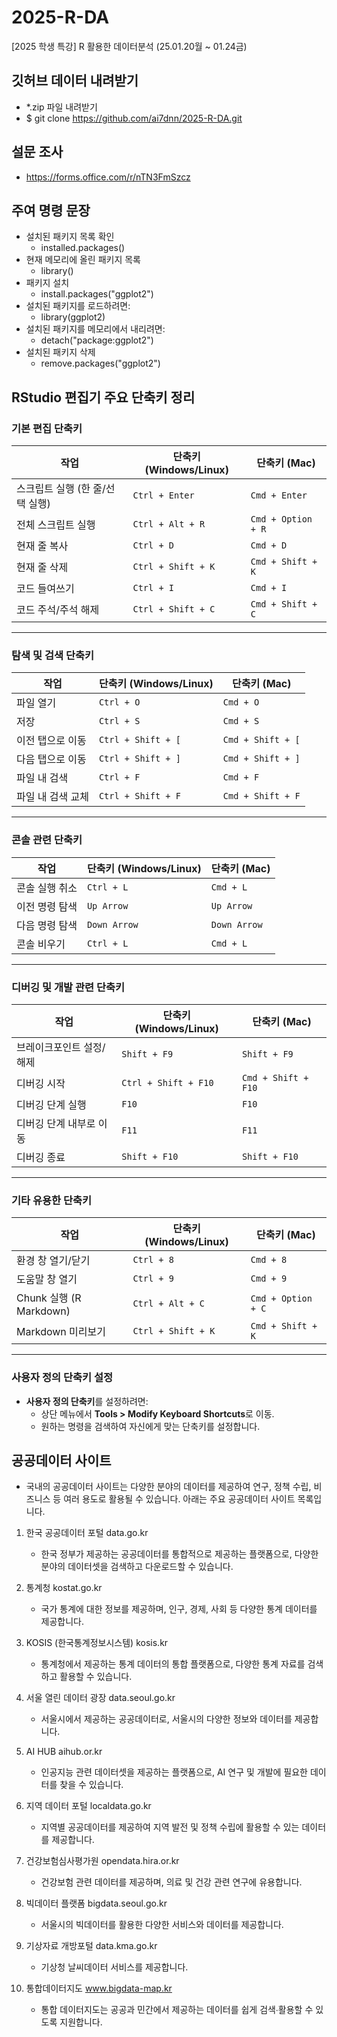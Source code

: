# 2025-R-DA
[2025 학생 특강] R 활용한 데이터분석 (25.01.20월 ~ 01.24금)

## 깃허브 데이터 내려받기
- *.zip 파일 내려받기
- $ git clone https://github.com/ai7dnn/2025-R-DA.git

## 설문 조사
- https://forms.office.com/r/nTN3FmSzcz

## 주여 명령 문장
- 설치된 패키지 목록 확인
  - installed.packages()
- 현재 메모리에 올린 패키지 목록
  - library()
- 패키지 설치
  - install.packages("ggplot2")
- 설치된 패키지를 로드하려면:
  - library(ggplot2)
- 설치된 패키지를 메모리에서 내리려면:
  - detach("package:ggplot2")
- 설치된 패키지 삭제
  - remove.packages("ggplot2")

## RStudio 편집기 주요 단축키 정리

### 기본 편집 단축키

| **작업**                     | **단축키 (Windows/Linux)** | **단축키 (Mac)**         |
|-------------------------------|----------------------------|--------------------------|
| 스크립트 실행 (한 줄/선택 실행) | `Ctrl + Enter`             | `Cmd + Enter`            |
| 전체 스크립트 실행            | `Ctrl + Alt + R`           | `Cmd + Option + R`       |
| 현재 줄 복사                 | `Ctrl + D`                 | `Cmd + D`                |
| 현재 줄 삭제                 | `Ctrl + Shift + K`         | `Cmd + Shift + K`        |
| 코드 들여쓰기                 | `Ctrl + I`                 | `Cmd + I`                |
| 코드 주석/주석 해제           | `Ctrl + Shift + C`         | `Cmd + Shift + C`        |

---

### 탐색 및 검색 단축키

| **작업**                     | **단축키 (Windows/Linux)** | **단축키 (Mac)**         |
|-------------------------------|----------------------------|--------------------------|
| 파일 열기                     | `Ctrl + O`                 | `Cmd + O`                |
| 저장                          | `Ctrl + S`                 | `Cmd + S`                |
| 이전 탭으로 이동              | `Ctrl + Shift + [`         | `Cmd + Shift + [`        |
| 다음 탭으로 이동              | `Ctrl + Shift + ]`         | `Cmd + Shift + ]`        |
| 파일 내 검색                 | `Ctrl + F`                 | `Cmd + F`                |
| 파일 내 검색 교체             | `Ctrl + Shift + F`         | `Cmd + Shift + F`        |

---

### 콘솔 관련 단축키

| **작업**                     | **단축키 (Windows/Linux)** | **단축키 (Mac)**         |
|-------------------------------|----------------------------|--------------------------|
| 콘솔 실행 취소               | `Ctrl + L`                 | `Cmd + L`                |
| 이전 명령 탐색               | `Up Arrow`                 | `Up Arrow`               |
| 다음 명령 탐색               | `Down Arrow`               | `Down Arrow`             |
| 콘솔 비우기                 | `Ctrl + L`                 | `Cmd + L`                |

---

### 디버깅 및 개발 관련 단축키

| **작업**                     | **단축키 (Windows/Linux)** | **단축키 (Mac)**         |
|-------------------------------|----------------------------|--------------------------|
| 브레이크포인트 설정/해제      | `Shift + F9`               | `Shift + F9`             |
| 디버깅 시작                   | `Ctrl + Shift + F10`       | `Cmd + Shift + F10`      |
| 디버깅 단계 실행              | `F10`                      | `F10`                    |
| 디버깅 단계 내부로 이동       | `F11`                      | `F11`                    |
| 디버깅 종료                   | `Shift + F10`              | `Shift + F10`            |

---

### 기타 유용한 단축키

| **작업**                     | **단축키 (Windows/Linux)** | **단축키 (Mac)**         |
|-------------------------------|----------------------------|--------------------------|
| 환경 창 열기/닫기             | `Ctrl + 8`                 | `Cmd + 8`                |
| 도움말 창 열기                | `Ctrl + 9`                 | `Cmd + 9`                |
| Chunk 실행 (R Markdown)       | `Ctrl + Alt + C`           | `Cmd + Option + C`       |
| Markdown 미리보기             | `Ctrl + Shift + K`         | `Cmd + Shift + K`        |

---

### 사용자 정의 단축키 설정
- **사용자 정의 단축키**를 설정하려면:
  - 상단 메뉴에서 **Tools > Modify Keyboard Shortcuts**로 이동.
  - 원하는 명령을 검색하여 자신에게 맞는 단축키를 설정합니다.


## 공공데이터 사이트
- 국내의 공공데이터 사이트는 다양한 분야의 데이터를 제공하여 연구, 정책 수립, 비즈니스 등 여러 용도로 활용될 수 있습니다. 아래는 주요 공공데이터 사이트 목록입니다.

1. 한국 공공데이터 포털 data.go.kr
    - 한국 정부가 제공하는 공공데이터를 통합적으로 제공하는 플랫폼으로, 다양한 분야의 데이터셋을 검색하고 다운로드할 수 있습니다.

2. 통계청 kostat.go.kr
    - 국가 통계에 대한 정보를 제공하며, 인구, 경제, 사회 등 다양한 통계 데이터를 제공합니다.

3. KOSIS (한국통계정보시스템) kosis.kr
    - 통계청에서 제공하는 통계 데이터의 통합 플랫폼으로, 다양한 통계 자료를 검색하고 활용할 수 있습니다.

4. 서울 열린 데이터 광장 data.seoul.go.kr
    - 서울시에서 제공하는 공공데이터로, 서울시의 다양한 정보와 데이터를 제공합니다.

5. AI HUB aihub.or.kr
    - 인공지능 관련 데이터셋을 제공하는 플랫폼으로, AI 연구 및 개발에 필요한 데이터를 찾을 수 있습니다.

6. 지역 데이터 포털 localdata.go.kr
    - 지역별 공공데이터를 제공하여 지역 발전 및 정책 수립에 활용할 수 있는 데이터를 제공합니다.

7. 건강보험심사평가원 opendata.hira.or.kr
    - 건강보험 관련 데이터를 제공하며, 의료 및 건강 관련 연구에 유용합니다.

8. 빅데이터 플랫폼 bigdata.seoul.go.kr
    - 서울시의 빅데이터를 활용한 다양한 서비스와 데이터를 제공합니다.
  
9. 기상자료 개방포털 data.kma.go.kr
    - 기상청 날씨데이터 서비스를 제공합니다.

10. 통합데이터지도 www.bigdata-map.kr
    - 통합 데이터지도는 공공과 민간에서 제공하는 데이터를 쉽게 검색∙활용할 수 있도록 지원합니다.

